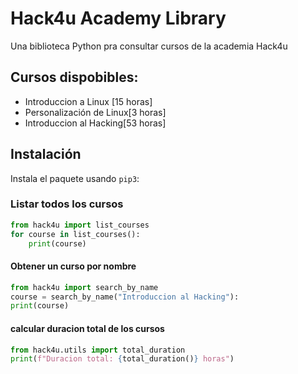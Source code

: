 # Hack4u Academy Library
 Una biblioteca Python pra consultar cursos de la academia Hack4u
 
 ## Cursos dispobibles:

- Introduccion a Linux [15 horas]
- Personalización de Linux[3 horas]
- Introduccion al Hacking[53 horas]

## Instalación

Instala el paquete usando `pip3`:

### Listar todos los cursos

```python
from hack4u import list_courses
for course in list_courses():
    print(course)
```

#### Obtener un curso por nombre

```python
from hack4u import search_by_name
course = search_by_name("Introduccion al Hacking"):
print(course)
```

#### calcular duracion total de los cursos

```python
from hack4u.utils import total_duration
print(f"Duracion total: {total_duration()} horas")
```